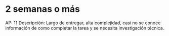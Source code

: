 # 2 semanas o más

AP: 11
Descripción: Largo de entregar, alta complejidad, casi no se conoce información de como completar la tarea y se necesita investigación técnica.